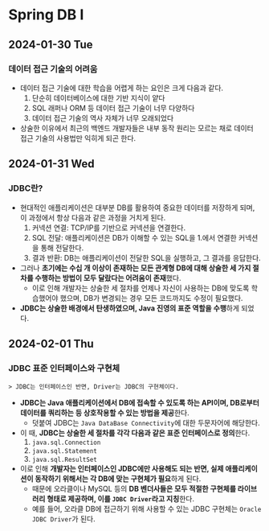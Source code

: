 # Spring DB I
## 2024-01-30 Tue
### 데이터 접근 기술의 어려움
* 데이터 접근 기술에 대한 학습을 어렵게 하는 요인은 크게 다음과 같다.
  1. 단순히 데이터베이스에 대한 기반 지식이 얕다
  2. SQL 래퍼나 ORM 등 데이터 접근 기술이 너무 다양하다
  3. 데이터 접근 기술의 역사 자체가 너무 오래되었다
* 상술한 이유에서 최근의 백엔드 개발자들은 내부 동작 원리는 모르는 채로 데이터 접근 기술의 사용법만 익히게 되곤 한다.

## 2024-01-31 Wed
### JDBC란?
* 현대적인 애플리케이션은 대부분 DB를 활용하여 중요한 데이터를 저장하게 되며, 이 과정에서 항상 다음과 같은 과정을 거치게 된다.
  1. 커넥션 연결: TCP/IP를 기반으로 커넥션을 연결한다.
  2. SQL 전달: 애플리케이션은 DB가 이해할 수 있는 SQL을 1.에서 연결한 커넥션을 통해 전달한다.
  3. 결과 반환: DB는 애플리케이션이 전달한 SQL을 실행하고, 그 결과를 응답한다.
* 그러나 **초기에는 수십 개 이상이 존재하는 모든 관계형 DB에 대해 상술한 세 가지 절차를 수행하는 방법이 모두 달랐다는 어려움이 존재**했다.
  * 이로 인해 개발자는 상술한 세 절차를 언제나 자신이 사용하는 DB에 맞도록 학습했어야 했으며, DB가 변경되는 경우 모든 코드까지도 수정이 필요했다.
* **JDBC는 상술한 배경에서 탄생하였으며, Java 진영의 표준 역할을 수행**하게 되었다.

## 2024-02-01 Thu
### JDBC 표준 인터페이스와 구현체
```
> JDBC는 인터페이스인 반면, Driver는 JDBC의 구현체이다.
```
* **JDBC는 Java 애플리케이션에서 DB에 접속할 수 있도록 하는 API이며, DB로부터 데이터를 쿼리하는 등 상호작용할 수 있는 방법을 제공**한다.
  * 덧붙여 JDBC는 `Java DataBase Connectivity`에 대한 두문자어에 해당한다.
* 이 때, **JDBC는 상술한 세 절차를 각각 다음과 같은 표준 인터페이스로 정의**한다.
  1. `java.sql.Connection`
  2. `java.sql.Statement`
  3. `java.sql.ResultSet`
* 이로 인해 **개발자는 인터페이스인 JDBC에만 사용해도 되는 반면, 실제 애플리케이션이 동작하기 위해서는 각 DB에 맞는 구현체가 필요**하게 된다.
  * 때문에 오라클이나 MySQL 등의 **DB 벤더사들은 모두 적절한 구현체를 라이브러리 형태로 제공하며, 이를 `JDBC Driver`라고 지칭**한다.
  * 예를 들어, 오라클 DB에 접근하기 위해 사용할 수 있는 JDBC 구현체는 `Oracle JDBC Driver`가 된다.